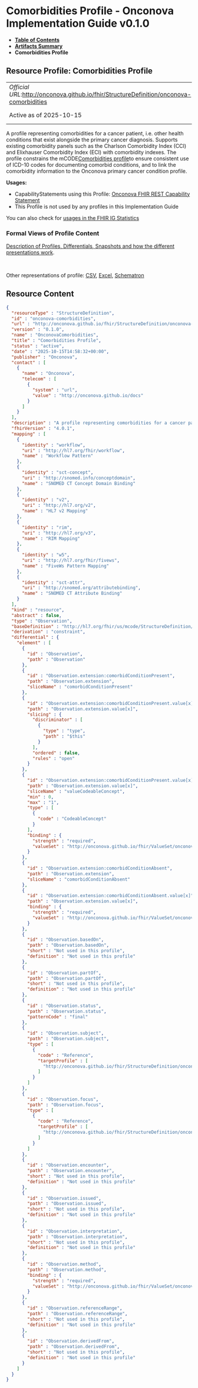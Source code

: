 # Comorbidities Profile - Onconova Implementation Guide v0.1.0

* [**Table of Contents**](toc.md)
* [**Artifacts Summary**](artifacts.md)
* **Comorbidities Profile**

## Resource Profile: Comorbidities Profile 

| | |
| :--- | :--- |
| *Official URL*:http://onconova.github.io/fhir/StructureDefinition/onconova-comorbidities | *Version*:0.1.0 |
| Active as of 2025-10-15 | *Computable Name*:OnconovaComorbidities |

 
A profile representing comorbidities for a cancer patient, i.e. other health conditions that exist alongside the primary cancer diagnosis. Supports existing comorbidity panels such as the Charlson Comorbidity Index (CCI) and Elixhauser Comorbidity Index (ECI) with comorbidity indexes. 
The profile constrains the mCODE[Comorbidities profile](http://hl7.org/fhir/us/mcode/StructureDefinition/mcode-comorbidities)to ensure consistent use of ICD-10 codes for documenting comorbid conditions, and to link the comorbidity information to the Onconova primary cancer condition profile. 

**Usages:**

* CapabilityStatements using this Profile: [Onconova FHIR REST Capability Statement](CapabilityStatement-onconova-capability-statement.md)
* This Profile is not used by any profiles in this Implementation Guide

You can also check for [usages in the FHIR IG Statistics](https://packages2.fhir.org/xig/onconova.fhir|current/StructureDefinition/onconova-comorbidities)

### Formal Views of Profile Content

 [Description of Profiles, Differentials, Snapshots and how the different presentations work](http://build.fhir.org/ig/FHIR/ig-guidance/readingIgs.html#structure-definitions). 

 

Other representations of profile: [CSV](StructureDefinition-onconova-comorbidities.csv), [Excel](StructureDefinition-onconova-comorbidities.xlsx), [Schematron](StructureDefinition-onconova-comorbidities.sch) 



## Resource Content

```json
{
  "resourceType" : "StructureDefinition",
  "id" : "onconova-comorbidities",
  "url" : "http://onconova.github.io/fhir/StructureDefinition/onconova-comorbidities",
  "version" : "0.1.0",
  "name" : "OnconovaComorbidities",
  "title" : "Comorbidities Profile",
  "status" : "active",
  "date" : "2025-10-15T14:58:32+00:00",
  "publisher" : "Onconova",
  "contact" : [
    {
      "name" : "Onconova",
      "telecom" : [
        {
          "system" : "url",
          "value" : "http://onconova.github.io/docs"
        }
      ]
    }
  ],
  "description" : "A profile representing comorbidities for a cancer patient, i.e. other health conditions that exist alongside the primary cancer diagnosis. Supports existing comorbidity panels such as the Charlson Comorbidity Index (CCI) and Elixhauser Comorbidity Index (ECI) with comorbidity indexes.\n\nThe profile constrains the mCODE [Comorbidities profile](http://hl7.org/fhir/us/mcode/StructureDefinition/mcode-comorbidities) to ensure consistent use of ICD-10 codes for documenting comorbid conditions, and to link the comorbidity information to the Onconova primary cancer condition profile. ",
  "fhirVersion" : "4.0.1",
  "mapping" : [
    {
      "identity" : "workflow",
      "uri" : "http://hl7.org/fhir/workflow",
      "name" : "Workflow Pattern"
    },
    {
      "identity" : "sct-concept",
      "uri" : "http://snomed.info/conceptdomain",
      "name" : "SNOMED CT Concept Domain Binding"
    },
    {
      "identity" : "v2",
      "uri" : "http://hl7.org/v2",
      "name" : "HL7 v2 Mapping"
    },
    {
      "identity" : "rim",
      "uri" : "http://hl7.org/v3",
      "name" : "RIM Mapping"
    },
    {
      "identity" : "w5",
      "uri" : "http://hl7.org/fhir/fivews",
      "name" : "FiveWs Pattern Mapping"
    },
    {
      "identity" : "sct-attr",
      "uri" : "http://snomed.org/attributebinding",
      "name" : "SNOMED CT Attribute Binding"
    }
  ],
  "kind" : "resource",
  "abstract" : false,
  "type" : "Observation",
  "baseDefinition" : "http://hl7.org/fhir/us/mcode/StructureDefinition/mcode-comorbidities|4.0.0",
  "derivation" : "constraint",
  "differential" : {
    "element" : [
      {
        "id" : "Observation",
        "path" : "Observation"
      },
      {
        "id" : "Observation.extension:comorbidConditionPresent",
        "path" : "Observation.extension",
        "sliceName" : "comorbidConditionPresent"
      },
      {
        "id" : "Observation.extension:comorbidConditionPresent.value[x]",
        "path" : "Observation.extension.value[x]",
        "slicing" : {
          "discriminator" : [
            {
              "type" : "type",
              "path" : "$this"
            }
          ],
          "ordered" : false,
          "rules" : "open"
        }
      },
      {
        "id" : "Observation.extension:comorbidConditionPresent.value[x]:valueCodeableConcept",
        "path" : "Observation.extension.value[x]",
        "sliceName" : "valueCodeableConcept",
        "min" : 0,
        "max" : "1",
        "type" : [
          {
            "code" : "CodeableConcept"
          }
        ],
        "binding" : {
          "strength" : "required",
          "valueSet" : "http://onconova.github.io/fhir/ValueSet/onconova-vs-icd-10-conditions|0.1.0"
        }
      },
      {
        "id" : "Observation.extension:comorbidConditionAbsent",
        "path" : "Observation.extension",
        "sliceName" : "comorbidConditionAbsent"
      },
      {
        "id" : "Observation.extension:comorbidConditionAbsent.value[x]",
        "path" : "Observation.extension.value[x]",
        "binding" : {
          "strength" : "required",
          "valueSet" : "http://onconova.github.io/fhir/ValueSet/onconova-vs-icd-10-conditions|0.1.0"
        }
      },
      {
        "id" : "Observation.basedOn",
        "path" : "Observation.basedOn",
        "short" : "Not used in this profile",
        "definition" : "Not used in this profile"
      },
      {
        "id" : "Observation.partOf",
        "path" : "Observation.partOf",
        "short" : "Not used in this profile",
        "definition" : "Not used in this profile"
      },
      {
        "id" : "Observation.status",
        "path" : "Observation.status",
        "patternCode" : "final"
      },
      {
        "id" : "Observation.subject",
        "path" : "Observation.subject",
        "type" : [
          {
            "code" : "Reference",
            "targetProfile" : [
              "http://onconova.github.io/fhir/StructureDefinition/onconova-cancer-patient|0.1.0"
            ]
          }
        ]
      },
      {
        "id" : "Observation.focus",
        "path" : "Observation.focus",
        "type" : [
          {
            "code" : "Reference",
            "targetProfile" : [
              "http://onconova.github.io/fhir/StructureDefinition/onconova-primary-cancer-condition|0.1.0"
            ]
          }
        ]
      },
      {
        "id" : "Observation.encounter",
        "path" : "Observation.encounter",
        "short" : "Not used in this profile",
        "definition" : "Not used in this profile"
      },
      {
        "id" : "Observation.issued",
        "path" : "Observation.issued",
        "short" : "Not used in this profile",
        "definition" : "Not used in this profile"
      },
      {
        "id" : "Observation.interpretation",
        "path" : "Observation.interpretation",
        "short" : "Not used in this profile",
        "definition" : "Not used in this profile"
      },
      {
        "id" : "Observation.method",
        "path" : "Observation.method",
        "binding" : {
          "strength" : "required",
          "valueSet" : "http://onconova.github.io/fhir/ValueSet/onconova-vs-comorbidity-panels|0.1.0"
        }
      },
      {
        "id" : "Observation.referenceRange",
        "path" : "Observation.referenceRange",
        "short" : "Not used in this profile",
        "definition" : "Not used in this profile"
      },
      {
        "id" : "Observation.derivedFrom",
        "path" : "Observation.derivedFrom",
        "short" : "Not used in this profile",
        "definition" : "Not used in this profile"
      }
    ]
  }
}

```
